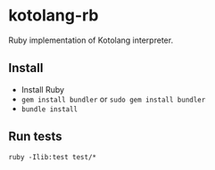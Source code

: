 # kotolang-rb

Ruby implementation of Kotolang interpreter.

## Install

* Install Ruby
* `gem install bundler` or `sudo gem install bundler`
* `bundle install`

## Run tests

`ruby -Ilib:test test/*`